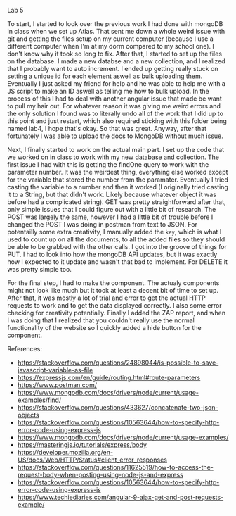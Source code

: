 Lab 5

To start, I started to look over the previous work I had done with mongoDB in class when we set up Atlas. That sent me down a whole weird issue with git and getting the files setup on my current computer (because I use a different computer when I'm at my dorm compared to my school one). I don't know why it took so long to fix. After that, I started to set up the files on the database. I made a new databse and a new collection, and I realized that I probably want to auto increment. I ended up getting really stuck on setting a unique id for each element aswell as bulk uploading them. Eventually I just asked my friend for help and he was able to help me with a JS script to make an ID aswell as telling me how to bulk upload. In the process of this I had to deal with another angular issue that made be want to pull my hair out. For whatever reason it was giving me weird errors and the only solution I found was to literally undo all of the work that I did up to this point and just restart, which also required sticking with this folder being named lab4, I hope that's okay. So that was great. Anyway, after that fortunately I was able to upload the docs to MongoDB without much issue.


Next, I finally started to work on the actual main part. I set up the code that we worked on in class to work with my new database and collection. The first issue I had with this is getting the findOne query to work with the parameter number. It was the weirdest thing, everything else worked except for the variable that stored the number from the paramater. Eventually I tried casting the variable to a number and then it worked (I originally tried casting it to a String, but that didn't work. Likely because whatever object it was before had a complicated string). GET was pretty straightforward after that, only simple issues that I could figure out with a little bit of research. The POST was largely the same, however I had a little bit of trouble before I changed the POST I was doing in postman from text to JSON. For potentailly some extra creativity, I manually added the `key`, which is what I used to count up on all the documents, to all the added files so they should be able to be grabbed with the other calls. I got into the groove of things for PUT. I had to look into how the mongoDB API updates, but it was exactly how I expected to it update and wasn't that bad to implement. For DELETE it was pretty simple too. 


For the final step, I had to make the component. The actualy components might not look like much but it took at least a decent bit of time to set up. After that, it was mostly a lot of trial and error to get the actual HTTP requests to work and to get the data displayed correctly. I also some error checking for creativity potentially. Finally I added the ZAP report, and when I was doing that I realized that you couldn't really use the normal functionality of the website so I quickly added a hide button for the component.


References:
* https://stackoverflow.com/questions/24898044/is-possible-to-save-javascript-variable-as-file
* https://expressjs.com/en/guide/routing.html#route-parameters
* https://www.postman.com/
* https://www.mongodb.com/docs/drivers/node/current/usage-examples/find/
* https://stackoverflow.com/questions/433627/concatenate-two-json-objects
* https://stackoverflow.com/questions/10563644/how-to-specify-http-error-code-using-express-js
* https://www.mongodb.com/docs/drivers/node/current/usage-examples/
* https://masteringjs.io/tutorials/express/body
* https://developer.mozilla.org/en-US/docs/Web/HTTP/Status#client_error_responses
* https://stackoverflow.com/questions/11625519/how-to-access-the-request-body-when-posting-using-node-js-and-express
* https://stackoverflow.com/questions/10563644/how-to-specify-http-error-code-using-express-js
* https://www.techiediaries.com/angular-9-ajax-get-and-post-requests-example/